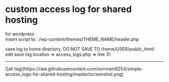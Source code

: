 # custom access log for shared hosting

for wordpress<br />
insert script to : /wp-content/themes/THEME_NAME/header.php<br />
  <?php include("/path/to/script/access_logs.php");<hr />
save log to home directory, DO NOT SAVE TO /home/USER/public_html/<br />
edit save log location => access_logs.php => line 31<hr />
![alt tag](https://raw.githubusercontent.com/sornram9254/simple-access_logs-for-shared-hosting/master/screenshot.png)
